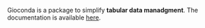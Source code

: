 Gioconda is a package to simplify **tabular data manadgment**. The documentation is available [here](https://gioconda.readthedocs.io). 